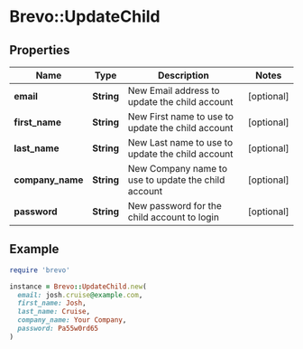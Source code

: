 # Brevo::UpdateChild

## Properties

| Name | Type | Description | Notes |
| ---- | ---- | ----------- | ----- |
| **email** | **String** | New Email address to update the child account | [optional] |
| **first_name** | **String** | New First name to use to update the child account | [optional] |
| **last_name** | **String** | New Last name to use to update the child account | [optional] |
| **company_name** | **String** | New Company name to use to update the child account | [optional] |
| **password** | **String** | New password for the child account to login | [optional] |

## Example

```ruby
require 'brevo'

instance = Brevo::UpdateChild.new(
  email: josh.cruise@example.com,
  first_name: Josh,
  last_name: Cruise,
  company_name: Your Company,
  password: Pa55w0rd65
)
```

